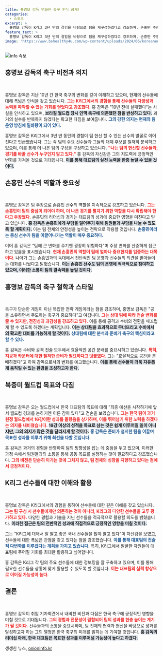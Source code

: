 ```yaml
---
title: 홍명보 감독 변화한 축구 인식 공개!
categories:
  - 스포츠
excerpt: >
  홍명보 감독이 K리그 3년 반의 경험을 바탕으로 팀을 재구성하겠다고 강조하며, 손흥민 주장을 재확인했다. 10년 전 인맥축구 실패 인정, 이제는 달라졌다!는 그의 다짐이 주목받고 있다.
feature_text: >
  홍명보 감독이 K리그 3년 반의 경험을 바탕으로 팀을 재구성하겠다고 강조하며, 손흥민 주장을 재확인했다. 10년 전 인맥축구 실패 인정, 이제는 달라졌다!는 그의 다짐이 주목받고 있다.
image: 'https://www.behealthy4u.com/wp-content/uploads/2024/06/koreanews.jpg'
---
```


<p><img src="https://www.behealthy4u.com/wp-content/uploads/2024/06/koreanews.jpg" alt="info 속보" /></p>

<h2 data-ke-size="size26">홍명보 감독의 축구 비전과 의지</h2>

<p data-ke-size="size16">&nbsp;</p>

<p>홍명보 감독은 지난 10년 간 한국 축구의 변화를 깊이 이해하고 있으며, 현재의 선수들에 대해 폭넓은 인식을 갖고 있습니다. <b><span style="color: #ee2323;">그는 K리그에서의 경험을 통해 선수들의 다양성과 능력을 파악할 수 있는 기회를 얻었다고 강조했다.</span></b> 홍 감독은 "10년 전에 실패했다"는 사실을 인식하고 있으며, <b><span style="background-color: #21538527;">브라질 월드컵 당시 인맥 축구에 의존했던 점을 반성하고 있다.</span></b> 과거의 실수를 반복하지 않겠다는 확고한 다짐을 보여줍니다. <b><span style="color: #1a5490;">그의 강한 의지는 현재의 팀 운영 방침에 밑바탕이 되어 있다.</span></b></p>

<p>홍명보 감독은 K리그에서 3년 반 동안의 경험이 팀 헌신 할 수 있는 선수의 발굴로 이어진다고 언급했습니다. 그는 각 팀의 주요 선수들과 그들의 대체 후보를 철저히 분석하고 있으며, 이를 통해 더 나은 팀의 구성을 구상하고 있습니다. <b><span style="color: #ee2323;">"나는 팀의 헌신할 선수들과, 경기를 바꿀 선수가 누구인지 알고 있다."</span></b> 홍 감독의 자신감은 그의 지도력에 긍정적인 변화를 가져올 것으로 기대됩니다. <b><span style="background-color: #21538527;">이를 통해 대표팀의 실전 능력을 한층 높일 수 있을 것이다.</span></b></p>

<h2 data-ke-size="size26">손흥민 선수의 역할과 중요성</h2>

<p data-ke-size="size16">&nbsp;</p>

<p>홍명보 감독은 팀 주장으로 손흥민 선수의 역할을 지속적으로 강조하고 있습니다. <b><span style="color: #ee2323;">그는 손흥민이 팀의 중심이 되어야 하며, 더 나은 경기를 펼치기 위한 역할을 다시 확립해야 한다고 주장했다.</span></b> 손흥민의 리더십과 경기는 대표팀의 성과에 중요한 영향을 미친다고 믿고 있습니다. <b><span style="background-color: #21538527;">홍 감독은 손흥민에게 부담을 덜어주기 위해 팀원들과 부담을 나눌 수 있도록 할 계획이다.</span></b> 이는 팀 전체의 안정성을 높이는 전략으로 작용할 것입니다. <b><span style="color: #1a5490;">손흥민이라는 중심 선수가 팀을 이끌어나가는 역할이 매우 중요하다.</span></b></p>

<p>이어 홍 감독은 "팀에 큰 변화를 주기엔 굉장히 위험하다"며 주장 변화를 신중하게 접근하고 있음을 표시했습니다. <b><span style="color: #ee2323;">현재 손흥민의 역할이 팀에 얼마나 중요한지를 입증하는 대목이다.</span></b> 나아가 그는 손흥민과의 독대에서 전반적인 팀 운영과 선수들의 의견을 받아들이는 대화를 나눴다고 밝혔습니다. <b><span style="background-color: #21538527;">이는 손흥민 선수도 팀의 운영에 적극적으로 참여하고 있으며, 이러한 소통이 팀의 결속력을 높일 것이다.</span></b></p>

<h2 data-ke-size="size26">홍명보 감독의 축구 철학과 스타일</h2>

<p data-ke-size="size16">&nbsp;</p>

<p>축구가 단순한 게임이 아닌 복잡한 전략 게임이라는 점을 강조하며, 홍명보 감독은 "공을 소유하면서 주도하는 축구가 중요하다"고 여깁니다. <b><span style="color: #ee2323;">그는 상대 팀에 따라 전술 변화를 줄 수 있지만, 전진성과 과감성을 강조하고 있다.</span></b> 이를 통해 공격과 수비의 전환을 매끄럽게 할 수 있도록 하겠다는 계획입니다. <b><span style="background-color: #21538527;">이는 상대팀을 효과적으로 무너뜨리고 수비에서의 확고한 대비를 가능하게 할 것이다.</span></b> <b><span style="color: #1a5490;">상대팀에 대한 분석과 준비가 축구의 핵심이라고 할 수 있다.</span></b></p>

<p>홍 감독은 수비와 공격 전술 모두에서 효율적인 공간 분배를 중요시하고 있습니다. <b><span style="color: #ee2323;">특히, 지공과 카운터에 대한 철저한 준비가 필요하다고 덧붙였다.</span></b> 그는 "효율적으로 공간을 분배하겠다"고 하여 감독으로서의 변화를 예고했습니다. <b><span style="background-color: #21538527;">이를 통해 선수들이 더욱 자유롭게 움직일 수 있는 환경을 조성하고자 한다.</span></b></p>

<h2 data-ke-size="size26">북중미 월드컵 목표와 다짐</h2>

<p data-ke-size="size16">&nbsp;</p>

<p>홍명보 감독은 오는 월드컵에서 한국 대표팀의 목표에 대해 "최종 예선을 시작하기에 앞서 월드컵 경과를 논하기엔 이른 감이 있다"고 겸손을 보였습니다. <b><span style="color: #ee2323;">그는 한국 팀이 과거 원정 월드컵에서 16강이란 성과를 올렸음을 상기하며, 이를 뛰어넘기 위한 노력을 하겠다는 의지를 내비쳤습니다.</span></b> <b><span style="background-color: #21538527;">16강 이상의 성적을 목표로 삼는 것은 쉽게 이루어질 일이 아니지만, 그의 의지가 많은 것을 달라지게 할 것이다.</span></b> <b><span style="color: #1a5490;">홍 감독은 준비가 철저한 팀을 이끌며 목표한 성과를 이루기 위해 최선을 다할 것입니다.</span></b></p>

<p>홍 감독은 과거의 경험을 반영하여 팀의 방향성을 잡는 데 중점을 두고 있으며, 이러한 과정 속에서 팀원들과의 소통을 통해 공동 목표를 설정하는 것이 필요하다고 강조했습니다. <b><span style="color: #ee2323;">그의 비전은 단순히 이기는 것에 그치지 않고, 팀 전체의 성장을 지향하고 있다는 점에서 긍정적이다.</span></b></p>

<h2 data-ke-size="size26">K리그 선수들에 대한 이해와 활용</h2>

<p data-ke-size="size16">&nbsp;</p>

<p>홍명보 감독은 K리그에서의 경험을 통하여 선수들에 대한 깊은 이해를 갖고 있습니다. <b><span style="color: #ee2323;">그는 팀 구성 시 선수들에게만 의존하는 것이 아니라, K리그의 다양한 선수들을 고루 평가하고 있다.</span></b> 다양한 경험과 기술을 지닌 선수들을 적극적으로 활용할 의도를 밝혔습니다. <b><span style="background-color: #21538527;">이러한 접근은 팀의 전반적인 성과에 직접적으로 긍정적인 영향을 미칠 것이다.</span></b></p>

<p>그는 "K리그에 대해서 잘 알고 좋은 국내 선수들을 많이 알고 있다"며 자신감을 보였고, 선수들에 대한 폭넓은 관점을 갖고 있다는 점을 강조했습니다. <b><span style="color: #1a5490;">이를 통해 대표팀의 전술적 다변화를 이루겠다는 계획을 가지고 있습니다.</span></b> 특히, K리그에서 발굴한 자원들이 대표팀에 주어질 기회를 최대한 활용하고 싶어합니다.</p>

<p>홍 감독은 K리그 각 팀의 주요 선수들에 대한 정보망을 잘 구축하고 있으며, 이를 통해 필요한 선수들을 상황에 맞게 활용할 수 있도록 할 것입니다. <b><span style="color: #ee2323;">이는 대표팀의 실력 향상으로 이어질 가능성이 높다.</span></b></p>

<h2 data-ke-size="size26">결론</h2>

<p data-ke-size="size16">&nbsp;</p>

<p>홍명보 감독이 취임 기자회견에서 내비친 비전과 다짐은 한국 축구에 긍정적인 영향을 미칠 것으로 기대됩니다. <b><span style="color: #ee2323;">그의 경험과 전문성이 결합되어 팀의 성과를 한층 높이는 계기가 될 것이다.</span></b> 선수들과의 소통을 중요시하며, 팀 전체의 협력과 헌신을 바탕으로 성과를 달성하고자 하는 그의 열정은 한국 축구의 미래를 밝히는 데 기여할 것입니다. <b><span style="background-color: #21538527;">홍 감독의 리더십 아래, 한국 대표팀은 목표한 성과를 이루어낼 가능성이 높다고 하겠다.</span></b></p>
생생한 뉴스, <a href="https://onioninfo.kr" rel="dofollow">onioninfo.kr</a>



